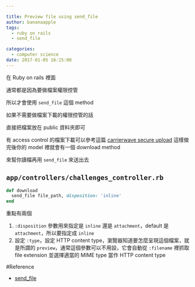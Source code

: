 ```yaml
---

title: Preview file using send_file
author: bananaapple
tags:
  - ruby on rails
  - send_file

categories:
  - computer science
date: 2017-01-05 16:15:00
---
```

在 Ruby on rails 裡面

通常都是因為要做檔案權限控管

所以才會使用 `send_file` 這個 method

如果不需要做檔案下載的權限控管的話

直接把檔案放在 public 資料夾即可

有 access control 的檔案下載可以參考這篇 [carrierwave secure upload](https://github.com/carrierwaveuploader/carrierwave/wiki/how-to:-secure-upload)
這樣做完後你的 model 裡就會有一個 download method

來幫你讀檔再用 `send_file` 來送出去

## `app/controllers/challenges_controller.rb`

```ruby
def download
  send_file file_path, disposition: 'inline'
end
```

重點有兩個
1. `:disposition` 參數用來指定是 `inline` 還是 `attachment`，default 是 `attachment`，所以要指定成 `inline`
2. 設定 `:type`，設定 HTTP content type，瀏覽器知道要怎麼呈現這個檔案，就是所謂的 `preview`，通常這個參數可以不用設，它會自動從 `:filename` 裡抓取 file extension 並選擇適當的 MIME type 當作 HTTP content type

#Reference


- [send_file](http://api.rubyonrails.org/classes/ActionController/DataStreaming.html#method-i-send_file)

